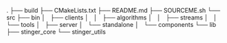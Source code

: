 .
├── build
├── CMakeLists.txt
├── README.md
├── SOURCEME.sh
└── src
    ├── bin
    │   ├── clients
    │   │   ├── algorithms
    │   │   ├── streams
    │   │   └── tools
    │   ├── server
    │   └── standalone
    │       └── components
    └── lib
        ├── stinger_core
        └── stinger_utils


